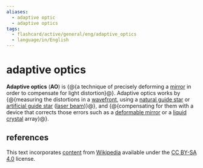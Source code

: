 ```yaml
---
aliases:
  - adaptive optic
  - adaptive optics
tags:
  - flashcard/active/general/eng/adaptive_optics
  - language/in/English
---
```


# adaptive optics

__Adaptive optics__ (__AO__) is {@{a technique of precisely deforming a [mirror](mirror.md) in order to compensate for light distortion}@}. Adaptive optics works by {@{measuring the distortions in a [wavefront](wavefront.md), using a [natural guide star](#natural%20guide%20star) or [artificial guide star](#artificial%20guide%20star) ([laser beam](laser.md))}@}, and {@{compensating for them with a device that corrects those errors such as a [deformable mirror](deformable%20mirror.md) or a [liquid crystal](liquid%20crystal.md) array}@}. <!--SR:!2025-06-09,244,330!2024-12-23,100,290!2025-01-05,108,290-->

## references

This text incorporates [content](https://en.wikipedia.org/wiki/adaptive_optics) from [Wikipedia](Wikipedia.md) available under the [CC BY-SA 4.0](https://creativecommons.org/licenses/by-sa/4.0/) license.

